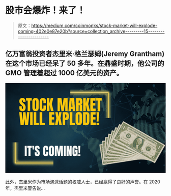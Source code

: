 # 股市会爆炸！来了！

> 原文：<https://medium.com/coinmonks/stock-market-will-explode-coming-402e0e87e20b?source=collection_archive---------15----------------------->

## 亿万富翁投资者杰里米·格兰瑟姆(Jeremy Grantham)在这个市场已经呆了 50 多年。在鼎盛时期，他公司的 GMO 管理着超过 1000 亿美元的资产。

![](img/fa53efbdafef3ee866da2dc0e2b57ff8.png)

此外，杰里米作为市场泡沫话题的权威人士，已经赢得了良好的声誉。在 2020 年，杰里米警告说…